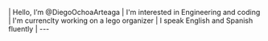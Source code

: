 | Hello, I’m @DiegoOchoaArteaga
| I'm interested in Engineering and coding 
| I'm currenclty working on a lego organizer
| I speak English and Spanish fluently 
| --- 


<!---
DiegoOchoaArteaga/DiegoOchoaArteaga is a ✨ special ✨ repository because its `README.md` (this file) appears on your GitHub profile.
You can click the Preview link to take a look at your changes.
--->
